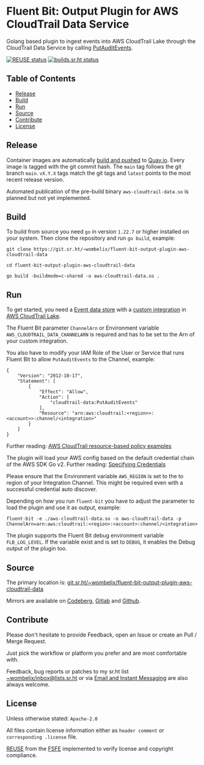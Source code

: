 <!--
SPDX-FileCopyrightText: 2024 Dominik Wombacher <dominik@wombacher.cc>

SPDX-License-Identifier: CC0-1.0
-->

# Fluent Bit: Output Plugin for AWS CloudTrail Data Service

Golang based plugin to ingest events into AWS CloudTrail Lake
through the CloudTrail Data Service by calling
[PutAuditEvents](https://docs.aws.amazon.com/awscloudtraildata/latest/APIReference/API_PutAuditEvents.html).

[![REUSE status](https://api.reuse.software/badge/git.sr.ht/~wombelix/fluent-bit-output-plugin-aws-cloudtrail-data)](https://api.reuse.software/info/git.sr.ht/~wombelix/fluent-bit-output-plugin-aws-cloudtrail-data)
[![builds.sr.ht status](https://builds.sr.ht/~wombelix/fluent-bit-output-plugin-aws-cloudtrail-data.svg)](https://builds.sr.ht/~wombelix/fluent-bit-output-plugin-aws-cloudtrail-data?)

## Table of Contents

* [Release](#release)
* [Build](#build)
* [Run](#run)
* [Source](#source)
* [Contribute](#contribute)
* [License](#license)

## Release

Container images are automatically
[build and pushed](https://git.sr.ht/~wombelix/fluent-bit-output-plugin-aws-cloudtrail-data/tree/main/item/.build.yml)
to
[Quay.io](https://quay.io/repository/wombelix/fluent-bit-aws-cloudtrail-data).
Every image is tagged with the git commit hash.
The `main` tag follows the git branch `main`.
`vX.Y.X` tags match the git tags and `latest`
points to the most recent release version.

Automated publication of the pre-build binary `aws-cloudtrail-data.so`
is planned but not yet implemented.

## Build

To build from source you need `go` in version `1.22.7` or higher installed on
your system. Then clone the repository and run `go build`, example:

```
git clone https://git.sr.ht/~wombelix/fluent-bit-output-plugin-aws-cloudtrail-data

cd fluent-bit-output-plugin-aws-cloudtrail-data

go build -buildmode=c-shared -o aws-cloudtrail-data.so .
```

## Run

To get started, you need a
[Event data store](https://docs.aws.amazon.com/awscloudtrail/latest/userguide/query-event-data-store.html)
with a
[custom integration](https://docs.aws.amazon.com/awscloudtrail/latest/userguide/query-event-data-store-integration-custom.html)
in
[AWS CloudTrail Lake](https://docs.aws.amazon.com/awscloudtrail/latest/userguide/cloudtrail-lake.html).

The Fluent Bit parameter `ChannelArn` or Environment variable `AWS_CLOUDTRAIL_DATA_CHANNELARN`
is required and has to be set to the Arn of your custom integration.

You also have to modify your IAM Role of the User or Service
that runs Fluent Bit to allow `PutAuditEvents` to the Channel, example:

```
{
    "Version": "2012-10-17",
    "Statement": [
        {
            "Effect": "Allow",
            "Action": [
                "cloudtrail-data:PutAuditEvents"
            ],
            "Resource": "arn:aws:cloudtrail:<region>>:<account>>:channel/<integration>"
        }
    ]
}
```

Further reading:
[AWS CloudTrail resource-based policy examples](https://docs.aws.amazon.com/awscloudtrail/latest/userguide/security_iam_resource-based-policy-examples.html)

The plugin will load your AWS config based on the default credential chain
of the AWS SDK Go v2. Further reading:
[Specifying Credentials](https://aws.github.io/aws-sdk-go-v2/docs/configuring-sdk/#specifying-credentials)

Please ensure that the Environment variable `AWS_REGION` is set to the
to region of your Integration Channel. This might be required even
with a successful credential auto discover.

Depending on how you run `fluent-bit` you have to adjust the parameter
to load the plugin and use it as output, example:

```
fluent-bit -e ./aws-cloudtrail-data.so -o aws-cloudtrail-data -p ChannelArn=arn:aws:cloudtrail:<region>:<account>:channel/<integration>
```

The plugin supports the Fluent Bit debug environment variable `FLB_LOG_LEVEL`.
If the variable exist and is set to `DEBUG`,
it enables the Debug output of the plugin too.

## Source

The primary location is:
[git.sr.ht/~wombelix/fluent-bit-output-plugin-aws-cloudtrail-data](https://git.sr.ht/~wombelix/fluent-bit-output-plugin-aws-cloudtrail-data)

Mirrors are available on
[Codeberg](https://codeberg.org/wombelix/fluent-bit-output-plugin-aws-cloudtrail-data),
[Gitlab](https://gitlab.com/wombelix/fluent-bit-output-plugin-aws-cloudtrail-data)
and
[Github](https://github.com/wombelix/fluent-bit-output-plugin-aws-cloudtrail-data).

## Contribute

Please don't hesitate to provide Feedback,
open an Issue or create an Pull / Merge Request.

Just pick the workflow or platform you prefer and are most comfortable with.

Feedback, bug reports or patches to my sr.ht list
[~wombelix/inbox@lists.sr.ht](https://lists.sr.ht/~wombelix/inbox) or via
[Email and Instant Messaging](https://dominik.wombacher.cc/pages/contact.html)
are also always welcome.

## License

Unless otherwise stated: `Apache-2.0`

All files contain license information either as
`header comment` or `corresponding .license` file.

[REUSE](https://reuse.software) from the [FSFE](https://fsfe.org/)
implemented to verify license and copyright compliance.
